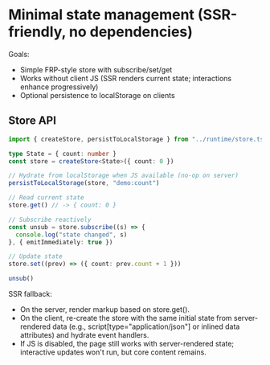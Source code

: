 # Minimal state management (SSR-friendly, no dependencies)

Goals:
- Simple FRP-style store with subscribe/set/get
- Works without client JS (SSR renders current state; interactions enhance progressively)
- Optional persistence to localStorage on clients

## Store API

```ts
import { createStore, persistToLocalStorage } from "../runtime/store.ts"

type State = { count: number }
const store = createStore<State>({ count: 0 })

// Hydrate from localStorage when JS available (no-op on server)
persistToLocalStorage(store, "demo:count")

// Read current state
store.get() // -> { count: 0 }

// Subscribe reactively
const unsub = store.subscribe((s) => {
  console.log("state changed", s)
}, { emitImmediately: true })

// Update state
store.set((prev) => ({ count: prev.count + 1 }))

unsub()
```

SSR fallback:
- On the server, render markup based on store.get().
- On the client, re-create the store with the same initial state from server-rendered data (e.g., script[type="application/json"] or inlined data attributes) and hydrate event handlers.
- If JS is disabled, the page still works with server-rendered state; interactive updates won't run, but core content remains.
